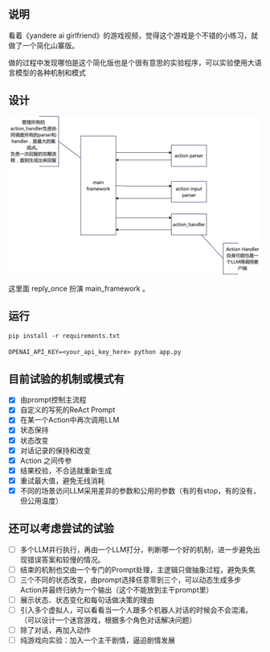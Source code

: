 ## 说明
看着《yandere ai girlfriend》的游戏视频，觉得这个游戏是个不错的小练习，就做了一个简化山寨版。

做的过程中发现哪怕是这个简化版也是个很有意思的实验程序，可以实验使用大语言模型的各种机制和模式

## 设计

![img.png](assets/main_framework.png)

这里面 reply_once 扮演 main_framework 。

## 运行

```shell
pip install -r requirements.txt

OPENAI_API_KEY=<your_api_key_here> python app.py
```

## 目前试验的机制或模式有

- [x] 由prompt控制主流程
- [x] 自定义的写死的ReAct Prompt
- [x] 在某一个Action中再次调用LLM
- [x] 状态保持
- [x] 状态改变
- [x] 对话记录的保持和改变
- [x] Action 之间传参
- [x] 结果校验，不合适就重新生成
- [x] 重试最大值，避免无线消耗
- [x] 不同的场景访问LLM采用差异的参数和公用的参数（有的有stop，有的没有，但公用温度）

## 还可以考虑尝试的试验

- [ ] 多个LLM并行执行，再由一个LLM打分，判断哪一个好的机制，进一步避免出现错误答案和较慢的情况。
- [ ] 结束的机制也交由一个专门的Prompt处理，主逻辑只做抽象过程，避免失焦
- [ ] 三个不同的状态改变，由prompt选择任意零到三个，可以动态生成多步Action并最终归纳为一个输出（这个不能放到主干prompt里）
- [ ] 展示状态、状态变化和每句话做决策的理由
- [ ] 引入多个虚拟人，可以看看当一个人跟多个机器人对话的时候会不会混淆。（可以设计一个迷宫游戏，根据多个角色对话解决问题）
- [ ] 除了对话，再加入动作
- [ ] 纯游戏向实验：加入一个主干剧情，逼迫剧情发展